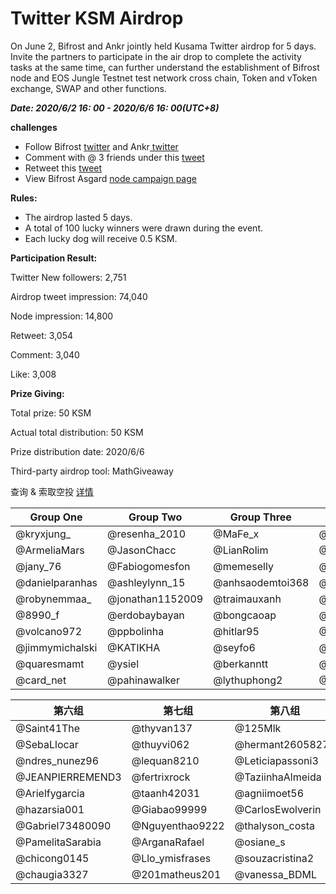 # Twitter KSM Airdrop
On June 2, Bifrost and Ankr jointly held Kusama Twitter airdrop for 5 days. Invite the partners to participate in the air drop to complete the activity tasks at the same time, can further understand the establishment of Bifrost node and EOS Jungle Testnet test network cross chain, Token and vToken exchange, SWAP and other functions.

***Date: 2020/6/2 16: 00 - 2020/6/6 16: 00(UTC+8)***

**challenges**
- Follow Bifrost [ twitter](https://twitter.com/bifrost_network) and Ankr[ twitter ](https://twitter.com/ankr)
- Comment with @ 3 friends under this [tweet](https://twitter.com/bifrost_network/status/1267727916982390784)
- Retweet this [tweet](https://twitter.com/bifrost_network/status/1267727916982390784)
- View Bifrost Asgard [node campaign page](https://reward.bifrost.finance/)

**Rules:**
- The airdrop lasted 5 days.
- A total of 100 lucky winners were drawn during the event.
- Each lucky dog will receive 0.5 KSM.

**Participation Result:**

Twitter New followers: 2,751

Airdrop tweet impression: 74,040

Node impression: 14,800

Retweet: 3,054

Comment: 3,040

Like: 3,008


**Prize Giving:**

Total prize: 50 KSM

Actual total distribution: 50 KSM

Prize distribution date: 2020/6/6

Third-party airdrop tool: MathGiveaway

查询 & 索取空投 [详情](https://giveaway.mathwallet.org/#/H334ZFZF2YMR9NKT)

| Group One       | Group Two        | Group Three      | Group Four      | Group Five       |
| --------------- | ---------------- | ---------------- | --------------- | ---------------- |
| @kryxjung_      | @resenha_2010    | @MaFe_x          | @vuongbienthai1 | @Gabrieilincolnm |
| @ArmeliaMars    | @JasonChacc      | @LianRolim       | @G93Lopez       | @CamilaDrun      |
| @jany_76        | @Fabiogomesfon   | @memeselly       | @nakarlinana    | @BILIEBER17      |
| @danielparanhas | @ashleylynn_15   | @anhsaodemtoi368 | @duongtentung   | @SeluLuqu        |
| @robynemmaa_    | @jonathan1152009 | @traimauxanh     | @dieuanhquantam | @guevara_ruso    |
| @8990_f         | @erdobaybayan    | @bongcaoap       | @huguin84       | @LucreciaPombo   |
| @volcano972     | @ppbolinha       | @hitlar95        | @AmandaLininhd  | @Edivan144       |
| @jimmymichalski | @KATIKHA         | @seyfo6          | @juninboti      | @AnabelJay       |
| @quaresmamt     | @ysiel           | @berkanntt       | @julieht30      | @anita11933      |
| @card_net       | @pahinawalker    | @lythuphong2     | @HenriqueJefin  | @barbaraleal1987 |


| 第六组              | 第七组             | 第八组              | 第九组             | 第十组            |
| ---------------- | --------------- | ---------------- | --------------- | -------------- |
| @Saint41The      | @thyvan137      | @125Mlk          | @kevinvillacisa | @SalvaBeate    |
| @SebaLlocar      | @thuyvi062      | @hermant26058277 | @HendrikLumen   | @AyuSantanu    |
| @ndres_nunez96   | @lequan8210     | @Leticiapassoni3 | @SurferLone     | @Nguyenvan49   |
| @JEANPIERREMEND3 | @fertrixrock    | @TaziinhaAlmeida | @makaa_rios     | @huythanh589   |
| @Arielfygarcia   | @taanh42031     | @agniimoet56     | @SKalomder      | @FreyaOraiz__  |
| @hazarsia001     | @Giabao99999    | @CarlosEwolverin | @lukAlvez       | @DBhorja       |
| @Gabriel73480090 | @Nguyenthao9222 | @thalyson_costa  | @mey_nami       | @holy_name1320 |
| @PamelitaSarabia | @ArganaRafael   | @osiane_s        | @ElGarisiitho   | @Gittaprl      |
| @chicong0145     | @Llo_ymisfrases | @souzacristina2  | @Bitcoin_Labs   | @pruzmani      |
| @chaugia3327     | @201matheus201  | @vanessa_BDML    | @hongphat80     | @Niniq18       |